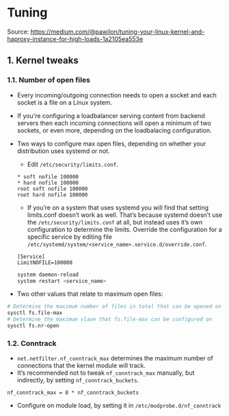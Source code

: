 # Tuning

Source: <https://medium.com/@pawilon/tuning-your-linux-kernel-and-haproxy-instance-for-high-loads-1a2105ea553e>

## 1. Kernel tweaks

### 1.1. Number of open files

- Every incoming/outgoing connection needs to open a socket and each socket is a file on a Linux system.
- If you're configuring a loadbalancer serving content from backend servers then each incoming connections will open a minimum of two sockets, or even more, depending on the loadbalacing configuration.
- Two ways to configure max open files, depending on whether your distribution uses systemd or not.

  - Edit `/etc/security/limits.conf`.

  ```
  * soft nofile 100000
  * hard nofile 100000
  root soft nofile 100000
  root hard nofile 100000
  ```

  - If you’re on a system that uses systemd you will find that setting limits.conf doesn’t work as well. That’s because systemd doesn’t use the `/etc/security/limits.conf` at all, but instead uses it’s own configuration to determine the limits. Override the configuration for a specific service by editing file `/etc/systemd/system/<service_name>.service.d/override.conf`.

  ```
  [Service]
  LimitNOFILE=100000
  ```

  ```bash
  system daemon-reload
  system restart <service_name>
  ```

- Two other values that relate to maximum open files:

```bash
# Determine the maximum number of files in total that can be opened on the system
sysctl fs.file-max
# Determine the maximum vlaue that fs.file-max can be configured on
sysctl fs.nr-open
```

### 1.2. Conntrack

- `net.netfilter.nf_conntrack_max` determines the maximum number of connections that the kernel module will track.
- It’s recommended not to tweak `nf_conntrack_max` manually, but indirectly, by setting `nf_conntrack_buckets`.

```
nf_conntrack_max = 8 * nf_conntrack_buckets
```

- Configure on module load, by setting it in `/etc/modprobe.d/nf_conntrack`
